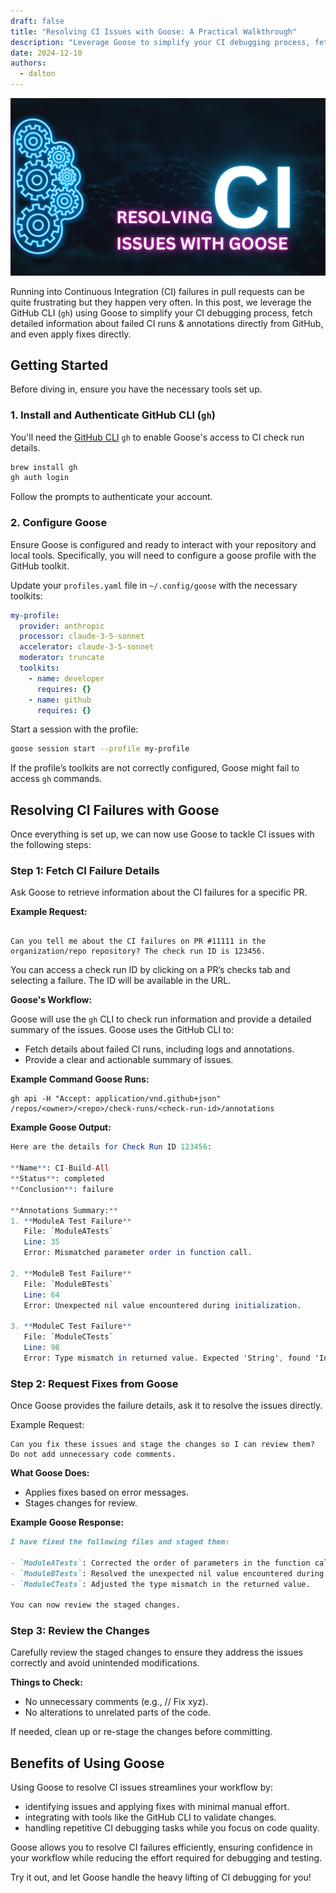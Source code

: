 ```yaml
---
draft: false
title: "Resolving CI Issues with Goose: A Practical Walkthrough"
description: "Leverage Goose to simplify your CI debugging process, fetch detailed information about failed CI runs & annotations directly from GitHub, and even apply fixes directly."
date: 2024-12-10
authors:
  - dalton
---
```


![CI](../images/resolving-ci-issues/goose-github-ci.png)

Running into Continuous Integration (CI) failures in pull requests can be quite frustrating but they happen very often. In this post, we leverage the GitHub CLI (`gh`) using Goose to simplify your CI debugging process, fetch detailed information about failed CI runs & annotations directly from GitHub, and even apply fixes directly.

<!-- more -->


## Getting Started

Before diving in, ensure you have the necessary tools set up.

### 1. Install and Authenticate GitHub CLI (`gh`)

You'll need the [GitHub CLI](https://cli.github.com/) `gh` to enable Goose's access to CI check run details.  

```bash
brew install gh
gh auth login
```

Follow the prompts to authenticate your account.


### 2. Configure Goose
Ensure Goose is configured and ready to interact with your repository and local tools. Specifically, you will need to configure a goose profile with the GitHub toolkit.

Update your `profiles.yaml` file in `~/.config/goose` with the necessary toolkits:

```yaml
my-profile:
  provider: anthropic
  processor: claude-3-5-sonnet
  accelerator: claude-3-5-sonnet
  moderator: truncate
  toolkits:
    - name: developer
      requires: {}
    - name: github
      requires: {}
```
Start a session with the profile:

```bash
goose session start --profile my-profile
```
If the profile’s toolkits are not correctly configured, Goose might fail to access `gh` commands.

## Resolving CI Failures with Goose
Once everything is set up, we can now use Goose to tackle CI issues with the following steps:

### Step 1: Fetch CI Failure Details
Ask Goose to retrieve information about the CI failures for a specific PR.

**Example Request:**

```

Can you tell me about the CI failures on PR #11111 in the organization/repo repository? The check run ID is 123456.
```

You can access a check run ID by clicking on a PR’s checks tab and selecting a failure. The ID will be available in the URL.

**Goose's Workflow:**

Goose will use the `gh` CLI to check run information and provide a detailed summary of the issues. Goose uses the GitHub CLI to:

- Fetch details about failed CI runs, including logs and annotations.
- Provide a clear and actionable summary of issues.

**Example Command Goose Runs:**

```curl
gh api -H "Accept: application/vnd.github+json" /repos/<owner>/<repo>/check-runs/<check-run-id>/annotations
```

**Example Goose Output:**
```mathematica
Here are the details for Check Run ID 123456:

**Name**: CI-Build-All  
**Status**: completed  
**Conclusion**: failure  

**Annotations Summary:**  
1. **ModuleA Test Failure**  
   File: `ModuleATests`  
   Line: 35  
   Error: Mismatched parameter order in function call.  

2. **ModuleB Test Failure**  
   File: `ModuleBTests`  
   Line: 64  
   Error: Unexpected nil value encountered during initialization.  

3. **ModuleC Test Failure**  
   File: `ModuleCTests`  
   Line: 98  
   Error: Type mismatch in returned value. Expected 'String', found 'Int'.  
```
### Step 2: Request Fixes from Goose
Once Goose provides the failure details, ask it to resolve the issues directly.

Example Request:

```
Can you fix these issues and stage the changes so I can review them? Do not add unnecessary code comments.
```

**What Goose Does:**

- Applies fixes based on error messages.
- Stages changes for review.


**Example Goose Response:**
```markdown
I have fixed the following files and staged them:

- `ModuleATests`: Corrected the order of parameters in the function call.  
- `ModuleBTests`: Resolved the unexpected nil value encountered during initialization.  
- `ModuleCTests`: Adjusted the type mismatch in the returned value.  

You can now review the staged changes.
```


### Step 3: Review the Changes
Carefully review the staged changes to ensure they address the issues correctly and avoid unintended modifications.

**Things to Check:**

- No unnecessary comments (e.g., // Fix xyz).
- No alterations to unrelated parts of the code.


If needed, clean up or re-stage the changes before committing.

## Benefits of Using Goose
Using Goose to resolve CI issues streamlines your workflow by:

- identifying issues and applying fixes with minimal manual effort.
- integrating with tools like the GitHub CLI to validate changes.
- handling repetitive CI debugging tasks while you focus on code quality.

Goose allows you to resolve CI failures efficiently, ensuring confidence in your workflow while reducing the effort required for debugging and testing.

Try it out, and let Goose handle the heavy lifting of CI debugging for you!

<head>
  <meta property="og:title" content="Resolving CI Issues with Goose: A Practical Walkthrough">
  <meta property="og:type" content="article">
  <meta property="og:url" content="https://block.github.io/goose/blog/2024/12/10/resolving-ci-issues.html">
  <meta property="og:description" content="Leverage Goose to simplify your CI debugging process, fetch detailed information about failed CI runs & annotations directly from GitHub, and even apply fixes directly.">
  <meta property="og:image" content="https://block.github.io/goose/blog/images/resolving-ci-issues/goose-github-ci.png">
  <meta name="twitter:card" content="summary_large_image">
  <meta property="twitter:domain" content="block.github.io">
  <meta name="twitter:title" content="Resolving CI Issues with Goose: A Practical Walkthrough">
  <meta name="twitter:description" content="Leverage Goose to simplify your CI debugging process, fetch detailed information about failed CI runs & annotations directly from GitHub, and even apply fixes directly.">
  <meta name="twitter:image" content="https://block.github.io/goose/blog/images/resolving-ci-issues/goose-github-ci.png">
</head>
